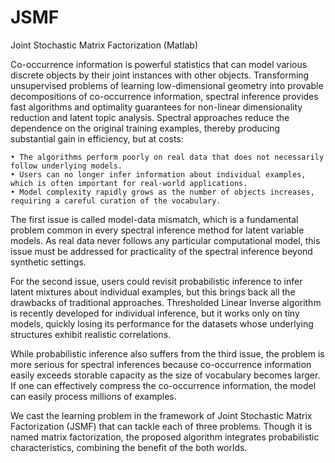# JSMF
Joint Stochastic Matrix Factorization (Matlab)

Co-occurrence information is powerful statistics that can model various discrete objects by their joint instances with other objects. Transforming unsupervised problems of learning low-dimensional geometry into provable decompositions of co-occurrence information, spectral inference provides fast algorithms and optimality guarantees for non-linear dimensionality reduction and latent topic analysis. Spectral approaches reduce the dependence on the original training examples, thereby producing substantial gain in efficiency, but at costs:
  
    • The algorithms perform poorly on real data that does not necessarily follow underlying models.  
    • Users can no longer infer information about individual examples, which is often important for real-world applications.  
    • Model complexity rapidly grows as the number of objects increases, requiring a careful curation of the vocabulary.
  

The first issue is called model-data mismatch, which is a fundamental problem common in every spectral inference method for latent variable models. As real data never follows any particular computational model, this issue must be addressed for practicality of the spectral inference beyond synthetic settings. 

For the second issue, users could revisit probabilistic inference to infer latent mixtures about individual examples, but this brings back all the drawbacks of traditional approaches. Thresholded Linear Inverse algorithm is recently developed for individual inference, but it works only on tiny models, quickly losing its performance for the datasets whose underlying structures exhibit realistic correlations. 

While probabilistic inference also suffers from the third issue, the problem is more serious for spectral inferences because co-occurrence information easily exceeds storable capacity as the size of vocabulary becomes larger. If one can effectively compress the co-occurrence information, the model can easily process millions of examples.

We cast the learning problem in the framework of Joint Stochastic Matrix Factorization (JSMF) that can tackle each of three problems. Though it is named matrix factorization, the proposed algorithm integrates probabilistic characteristics, combining the benefit of the both worlds.

